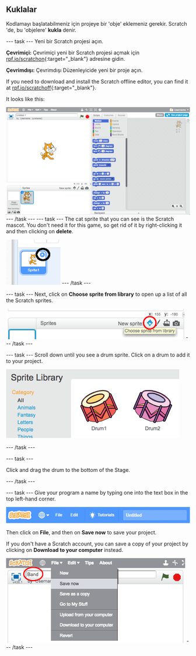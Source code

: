 ## Kuklalar

Kodlamayı başlatabilmeniz için projeye bir 'obje' eklemeniz gerekir. Scratch 'de, bu 'objelere' **kukla** denir.

\--- task \--- Yeni bir Scratch projesi açın.

**Çevrimiçi:** Çevrimiçi yeni bir Scratch projesi açmak için [rpf.io/scratchon](http://rpf.io/scratchon){:target="_blank"} adresine gidin.

**Çevrimdışı:** Çevrimdışı Düzenleyicide yeni bir proje açın.

If you need to download and install the Scratch offline editor, you can find it at [rpf.io/scratchoff](http://rpf.io/scratchoff){:target="_blank"}.

It looks like this:

![screenshot](images/band-scratch.png) \--- /task \--- \--- task \--- The cat sprite that you can see is the Scratch mascot. You don't need it for this game, so get rid of it by right-clicking it and then clicking on **delete**.

![screenshot](images/band-delete-annotated.png) \--- /task \---

\--- task \--- Next, click on **Choose sprite from library** to open up a list of all the Scratch sprites.

![screenshot](images/band-sprite-library.png) \--- /task \---

\--- task \--- Scroll down until you see a drum sprite. Click on a drum to add it to your project.

![screenshot](images/band-sprite-drum.png)

\--- /task \---

\--- task \---

Click and drag the drum to the bottom of the Stage.

\--- /task \---

\--- task \--- Give your program a name by typing one into the text box in the top left-hand corner.

![name](images/band-name.png)

Then click on **File**, and then on **Save now** to save your project.

If you don't have a Scratch account, you can save a copy of your project by clicking on **Download to your computer** instead.

![screenshot](images/band-save.png) \--- /task \---